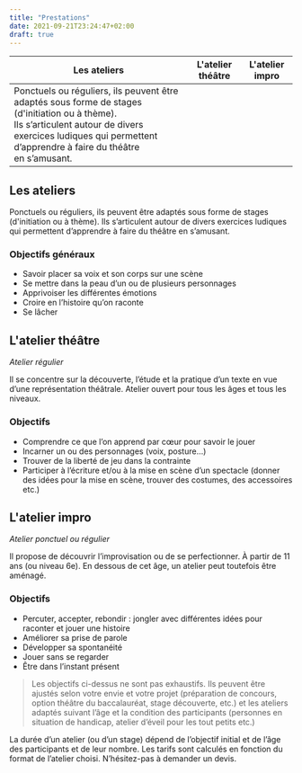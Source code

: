 ```yaml
---
title: "Prestations"
date: 2021-09-21T23:24:47+02:00
draft: true
---
```


| Les ateliers | L'atelier théâtre | L'atelier impro |
| ------------ | ----------------- | --------------- |
| Ponctuels ou réguliers, ils peuvent être adaptés sous forme de stages (d'initiation ou à thème).<br>Ils s’articulent autour de divers exercices ludiques qui permettent d’apprendre à faire du théâtre en s’amusant. |

## Les ateliers
Ponctuels ou réguliers, ils peuvent être adaptés sous forme de stages (d'initiation ou à thème).
Ils s’articulent autour de divers exercices ludiques qui permettent d’apprendre à faire du théâtre en s’amusant.

### Objectifs généraux
- Savoir placer sa voix et son corps sur une scène
- Se mettre dans la peau d’un ou de plusieurs personnages
- Apprivoiser les différentes émotions
- Croire en l’histoire qu’on raconte
- Se lâcher

## L'atelier théâtre
*Atelier régulier*

Il se concentre sur la découverte, l’étude et la pratique d’un texte en vue d’une représentation théâtrale.
Atelier ouvert pour tous les âges et tous les niveaux.

### Objectifs
- Comprendre ce que l’on apprend par cœur pour savoir le jouer
- Incarner un ou des personnages (voix, posture…)
- Trouver de la liberté de jeu dans la contrainte
- Participer à l’écriture et/ou à la mise en scène d’un spectacle (donner des idées pour la mise en scène, trouver des costumes, des accessoires etc.)

## L'atelier impro
*Atelier ponctuel ou régulier*

Il propose de découvrir l’improvisation ou de se perfectionner. 
À partir de 11 ans (ou niveau 6e). En dessous de cet âge, un atelier peut toutefois être aménagé.

### Objectifs
- Percuter, accepter, rebondir : jongler avec différentes idées pour raconter et jouer une histoire
- Améliorer sa prise de parole
- Développer sa spontanéité
- Jouer sans se regarder
- Être dans l’instant présent


> Les objectifs ci-dessus ne sont pas exhaustifs. Ils peuvent être ajustés selon votre envie et votre projet (préparation de concours, option théâtre du baccalauréat, stage découverte, etc.) et les ateliers adaptés suivant l’âge et la condition des participants (personnes en situation de handicap, atelier d’éveil pour les tout petits etc.)

La durée d’un atelier (ou d’un stage) dépend de l’objectif initial et de l’âge des participants et de leur nombre.
Les tarifs sont calculés en fonction du format de l’atelier choisi. N’hésitez-pas à demander un devis.